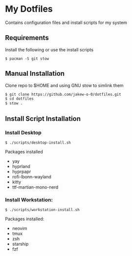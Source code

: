 # My Dotfiles
Contains configuration files and install scripts for my system



## Requirements
Install the following or use the install scripts
```
$ pacman -S git stow
```



## Manual Installation
Clone repo to $HOME and using GNU stow to simlink them
```bash
$ git clone https://github.com/jakew-o-0/dotfiles.git
$ cd dotfiles
$ stow .
```


## Install Script Installation
### Install Desktop
```
$ ./scripts/desktop-install.sh
```
Packages installed
- yay
- hyprland
- hyprpapr
- rofi-lbonn-wayland
- kitty
- ttf-martian-mono-nerd


### Install Workstation:
```
$ ./scripts/workstation-install.sh
```
Packages installed:
- neovim
- tmux 
- zsh
- starship
- fzf
